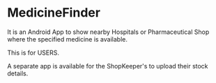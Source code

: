 # MedicineFinder

It is an Android App to show nearby Hospitals or Pharmaceutical Shop where the specified medicine is available.

This is for USERS.

A separate app is available for the ShopKeeper's to upload their stock details.
